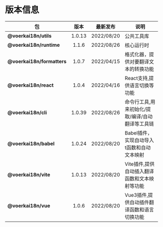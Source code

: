 # 版本信息
| 包| 版本 | 最新发布 | 说明|
| --- | :---: | :---: | --- |
|**@voerkai18n/utils**|1.0.13|2022/08/20|公共工具库|
|**@voerkai18n/runtime**|1.1.6|2022/08/26|核心运行时|
|**@voerkai18n/formatters**|1.0.7|2022/04/15|格式化器，提供对要翻译文本的转换功能|
|**@voerkai18n/react**|1.0.4|2022/04/16|React支持,提供语言切换等功能|
|**@voerkai18n/cli**|1.0.39|2022/08/26|命令行工具,用来初始化/提取/编译/自动翻译等工具链|
|**@voerkai18n/babel**|1.0.24|2022/08/20|Babel插件，实现自动导入t函数和自动文本映射|
|**@voerkai18n/vite**|1.0.13|2022/08/20|Vite插件,提供自动插入翻译函数和文本映射等功能|
|**@voerkai18n/vue**|1.0.6|2022/08/20|Vue3插件,提供自动插件翻译函数和语言切换功能|
